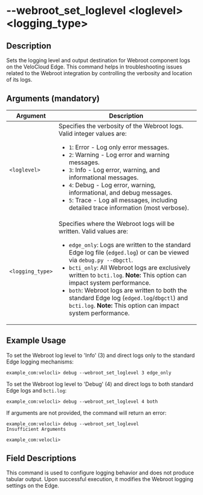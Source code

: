 # --webroot_set_loglevel &lt;loglevel&gt; &lt;logging_type&gt;

## Description
Sets the logging level and output destination for Webroot component logs on the VeloCloud Edge. This command helps in troubleshooting issues related to the Webroot integration by controlling the verbosity and location of its logs.

## Arguments (mandatory)
| Argument         | Description                                                                                                                                                                                                                            |
|------------------|----------------------------------------------------------------------------------------------------------------------------------------------------------------------------------------------------------------------------------------|
| `<loglevel>`     | Specifies the verbosity of the Webroot logs. Valid integer values are:<ul><li>`1`: Error - Log only error messages.</li><li>`2`: Warning - Log error and warning messages.</li><li>`3`: Info - Log error, warning, and informational messages.</li><li>`4`: Debug - Log error, warning, informational, and debug messages.</li><li>`5`: Trace - Log all messages, including detailed trace information (most verbose).</li></ul> |
| `<logging_type>` | Specifies where the Webroot logs will be written. Valid values are:<ul><li>`edge_only`: Logs are written to the standard Edge log file (`edged.log`) or can be viewed via `debug.py --dbgctl`.</li><li>`bcti_only`: All Webroot logs are exclusively written to `bcti.log`. **Note:** This option can impact system performance.</li><li>`both`: Webroot logs are written to both the standard Edge log (`edged.log`/`dbgctl`) and `bcti.log`. **Note:** This option can impact system performance.</li></ul> |

## Example Usage
To set the Webroot log level to 'Info' (3) and direct logs only to the standard Edge logging mechanisms:
```
example_com:velocli> debug --webroot_set_loglevel 3 edge_only
```

To set the Webroot log level to 'Debug' (4) and direct logs to both standard Edge logs and `bcti.log`:
```
example_com:velocli> debug --webroot_set_loglevel 4 both
```

If arguments are not provided, the command will return an error:
```
example_com:velocli> debug --webroot_set_loglevel
Insufficient Arguments

example_com:velocli>
```

## Field Descriptions
This command is used to configure logging behavior and does not produce tabular output. Upon successful execution, it modifies the Webroot logging settings on the Edge.